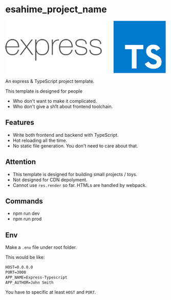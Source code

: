 # esahime_project_name

![Logo](/public/logo.png)

An express & TypeScript project template.

This template is designed for people

 - Who don't want to make it complicated.
 - Who don't give a sh1t about frontend toolchain.

## Features
 - Write both frontend and backend with TypeScript.
 - Hot reloading all the time.
 - No static file generation. You don't need to care about that.

## Attention
 - This template is designed for building small projects / toys.
 - Not designed for CDN depolyment.
 - Cannot use `res.render` so far. HTMLs are handled by webpack.

## Commands
 - npm run dev
 - npm run prod

## Env

Make a `.env` file under root folder.

This would be like:

```
HOST=0.0.0.0
PORT=3000
APP_NAME=Express-Typescript
APP_AUTHOR=John Smith
```

You have to specific at least `HOST` and `PORT`.
